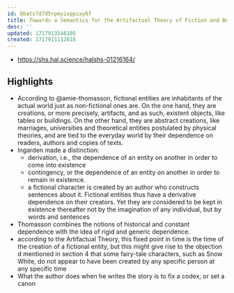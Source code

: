 ```yaml
---
id: 6bats7d7d5rpmyivppcxy6f
title: Towards a Semantics for the Artifactual Theory of Fiction and Beyond
desc: ''
updated: 1717913548105
created: 1717911112016
---
```


- https://shs.hal.science/halshs-01216164/

## Highlights

- According to @amie-thomasson, fictional entities are
inhabitants of the actual world just as non-fictional ones are. On the one hand, they are creations, or more precisely, artifacts, and as such, existent objects, like tables or buildings. On the other hand, they are abstract creations, like marriages, universities and theoretical entities postulated by physical theories, and are tied to the everyday world by their dependence on readers, authors and copies of texts.
- Ingarden made a distinction:
  - derivation, i.e., the dependence of an entity on another in order to
come into existence
  - contingency, or the dependence of an entity on another in order to
remain in existence.
  -  a fictional character is created by an author who constructs sentences about it. Fictional entities thus have a derivative dependence on their creators. Yet they are considered to be kept in existence thereafter not by the imagination of any individual, but by words and sentences
-  Thomasson combines the notions of historical and constant dependence with the idea of rigid and generic dependence.
-  according to the Artifactual Theory, this fixed point in time is the time of the creation of a fictional entity, but this might give rise to the objection d mentioned in section 4 that some fairy-tale characters, such as Snow White, do not appear to have been created by any specific person at any specific time
-  What the author does when he writes the story is to fix a codex, or
set a canon